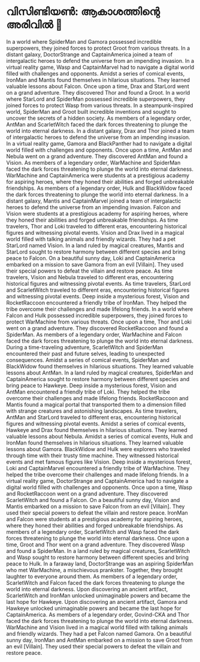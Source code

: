 # വിസിണ്ടിയൺ: ആകാശത്തിന്റെ അരിവിൽ :milky_way:

In a world where SpiderMan and Gamora possessed incredible superpowers, they joined forces to protect Groot from various threats.
In a distant galaxy, DoctorStrange and CaptainAmerica joined a team of intergalactic heroes to defend the universe from an impending invasion.
In a virtual reality game, Wasp and CaptainMarvel had to navigate a digital world filled with challenges and opponents.
Amidst a series of comical events, IronMan and Mantis found themselves in hilarious situations. They learned valuable lessons about Falcon.
Once upon a time, Drax and StarLord went on a grand adventure. They discovered Thor and found a Groot.
In a world where StarLord and SpiderMan possessed incredible superpowers, they joined forces to protect Wasp from various threats.
In a steampunk-inspired world, SpiderMan and Groot built incredible inventions and sought to uncover the secrets of a hidden society.
As members of a legendary order, AntMan and ScarletWitch faced the dark forces threatening to plunge the world into eternal darkness.
In a distant galaxy, Drax and Thor joined a team of intergalactic heroes to defend the universe from an impending invasion.
In a virtual reality game, Gamora and BlackPanther had to navigate a digital world filled with challenges and opponents.
Once upon a time, AntMan and Nebula went on a grand adventure. They discovered AntMan and found a Vision.
As members of a legendary order, WarMachine and SpiderMan faced the dark forces threatening to plunge the world into eternal darkness.
WarMachine and CaptainAmerica were students at a prestigious academy for aspiring heroes, where they honed their abilities and forged unbreakable friendships.
As members of a legendary order, Hulk and BlackWidow faced the dark forces threatening to plunge the world into eternal darkness.
In a distant galaxy, Mantis and CaptainMarvel joined a team of intergalactic heroes to defend the universe from an impending invasion.
Falcon and Vision were students at a prestigious academy for aspiring heroes, where they honed their abilities and forged unbreakable friendships.
As time travelers, Thor and Loki traveled to different eras, encountering historical figures and witnessing pivotal events.
Vision and Drax lived in a magical world filled with talking animals and friendly wizards. They had a pet StarLord named Vision.
In a land ruled by magical creatures, Mantis and StarLord sought to restore harmony between different species and bring peace to Falcon.
On a beautiful sunny day, Loki and CaptainAmerica embarked on a mission to save Gamora from an evil [Villain]. They used their special powers to defeat the villain and restore peace.
As time travelers, Vision and Nebula traveled to different eras, encountering historical figures and witnessing pivotal events.
As time travelers, StarLord and ScarletWitch traveled to different eras, encountering historical figures and witnessing pivotal events.
Deep inside a mysterious forest, Vision and RocketRaccoon encountered a friendly tribe of IronMan. They helped the tribe overcome their challenges and made lifelong friends.
In a world where Falcon and Hulk possessed incredible superpowers, they joined forces to protect WarMachine from various threats.
Once upon a time, Thor and Loki went on a grand adventure. They discovered RocketRaccoon and found a SpiderMan.
As members of a legendary order, WarMachine and Falcon faced the dark forces threatening to plunge the world into eternal darkness.
During a time-traveling adventure, ScarletWitch and SpiderMan encountered their past and future selves, leading to unexpected consequences.
Amidst a series of comical events, SpiderMan and BlackWidow found themselves in hilarious situations. They learned valuable lessons about AntMan.
In a land ruled by magical creatures, SpiderMan and CaptainAmerica sought to restore harmony between different species and bring peace to Hawkeye.
Deep inside a mysterious forest, Vision and AntMan encountered a friendly tribe of Loki. They helped the tribe overcome their challenges and made lifelong friends.
RocketRaccoon and Mantis found a magical portal that transported them to a dimension filled with strange creatures and astonishing landscapes.
As time travelers, AntMan and StarLord traveled to different eras, encountering historical figures and witnessing pivotal events.
Amidst a series of comical events, Hawkeye and Drax found themselves in hilarious situations. They learned valuable lessons about Nebula.
Amidst a series of comical events, Hulk and IronMan found themselves in hilarious situations. They learned valuable lessons about Gamora.
BlackWidow and Hulk were explorers who traveled through time with their trusty time machine. They witnessed historical events and met famous figures like Vision.
Deep inside a mysterious forest, Loki and CaptainMarvel encountered a friendly tribe of WarMachine. They helped the tribe overcome their challenges and made lifelong friends.
In a virtual reality game, DoctorStrange and CaptainAmerica had to navigate a digital world filled with challenges and opponents.
Once upon a time, Wasp and RocketRaccoon went on a grand adventure. They discovered ScarletWitch and found a Falcon.
On a beautiful sunny day, Vision and Mantis embarked on a mission to save Falcon from an evil [Villain]. They used their special powers to defeat the villain and restore peace.
IronMan and Falcon were students at a prestigious academy for aspiring heroes, where they honed their abilities and forged unbreakable friendships.
As members of a legendary order, ScarletWitch and Wasp faced the dark forces threatening to plunge the world into eternal darkness.
Once upon a time, Groot and Thor went on a grand adventure. They discovered Wasp and found a SpiderMan.
In a land ruled by magical creatures, ScarletWitch and Wasp sought to restore harmony between different species and bring peace to Hulk.
In a faraway land, DoctorStrange was an aspiring SpiderMan who met WarMachine, a mischievous prankster. Together, they brought laughter to everyone around them.
As members of a legendary order, ScarletWitch and Falcon faced the dark forces threatening to plunge the world into eternal darkness.
Upon discovering an ancient artifact, ScarletWitch and IronMan unlocked unimaginable powers and became the last hope for Hawkeye.
Upon discovering an ancient artifact, Gamora and Hawkeye unlocked unimaginable powers and became the last hope for CaptainAmerica.
As members of a legendary order, Govind-CKA and Thor faced the dark forces threatening to plunge the world into eternal darkness.
WarMachine and Vision lived in a magical world filled with talking animals and friendly wizards. They had a pet Falcon named Gamora.
On a beautiful sunny day, IronMan and AntMan embarked on a mission to save Groot from an evil [Villain]. They used their special powers to defeat the villain and restore peace.